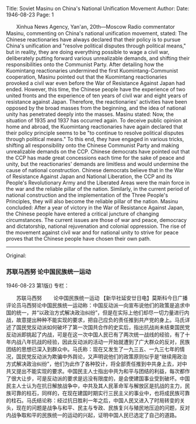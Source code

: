 Title: Soviet Masinu on China's National Unification Movement
Author: 
Date: 1946-08-23
Page: 1

　　Xinhua News Agency, Yan'an, 20th—Moscow Radio commentator Masinu, commenting on China's national unification movement, stated: The Chinese reactionaries have always declared that their policy is to pursue China's unification and "resolve political disputes through political means," but in reality, they are doing everything possible to wage a civil war, deliberately putting forward various unrealizable demands, and shifting their responsibilities onto the Communist Party. After detailing how the Kuomintang reactionaries undermined the first Kuomintang-Communist cooperation, Masinu pointed out that the Kuomintang reactionaries provoked a civil war even before the War of Resistance Against Japan had ended. However, this time, the Chinese people have the experience of two united fronts and the experience of ten years of civil war and eight years of resistance against Japan. Therefore, the reactionaries' activities have been opposed by the broad masses from the beginning, and the idea of national unity has penetrated deeply into the masses. Masinu stated: Now, the situation of 1935 and 1937 has occurred again. To deceive public opinion at home and abroad, the Kuomintang reactionaries have again declared that their policy principle seems to be "to continue to resolve political disputes through political means." To this end, they have engaged in various tricks, shifting all responsibility onto the Chinese Communist Party and making unrealizable demands on the CCP. Chinese democrats have pointed out that the CCP has made great concessions each time for the sake of peace and unity, but the reactionaries' demands are limitless and would undermine the cause of national construction. Chinese democrats believe that in the War of Resistance Against Japan and National Liberation, the CCP and its People's Revolutionary Army and the Liberated Areas were the main force in the war and the reliable pillar of the nation. Similarly, in the current period of national construction and the implementation of the Three People's Principles, they will also become the reliable pillar of the nation. Masinu concluded: After a year of victory in the War of Resistance Against Japan, the Chinese people have entered a critical juncture of changing circumstances. The current issues are those of war and peace, democracy and dictatorship, national rejuvenation and colonial oppression. The rise of the movement against civil war and for national unity to strive for peace proves that the Chinese people have chosen their own path.



<hr /> 

Original: 


### 苏联马西努  论中国民族统一运动

1946-08-23
第1版()
专栏：

　　苏联马西努
　　论中国民族统一运动
    【新华社延安廿日电】莫斯科今日广播评论员马西努论中国民族统一运动称：中国反动派一向宣布说他们的政策是追求中国的统一，并“以政治方式解决政治纠纷”，但是在实际上他们却尽一切力量进行内战，故意提出种种不能实现的要求，把自己应负的责任推到共产党的身上。马氏详述了国民党反动派如何破坏了第一次国共合作的史实后，指出抗战尚未结束国民党反动派即挑起了内战，可是在这一次中国人民已有了两次统一战线的经验，有了十年内战八年抗战的经验，因此反动派的活动一开始就遭到了广大群众的反对，民族团结的思想已深入到群众中。马氏称：现在又发生了一九三五、一九三七年的情况，国民党反动派为欺骗中外舆论，又声明说他们的政策原则似乎是“继续用政治方式解决政治纠纷”，他们为此作了各种狡计，将全部责任推到中共身上去，对中共又提出不能实现的要求。中国民主人士指出中共为和平与团结的利益，每次都作了很大让步，可是反动派的要求是远没有限度的，是会使建国事业受到破坏。中国民主人士认为在抗日解放战争中，中共及其人民革命军与解放区是抗战的主力，民族可靠的柱石，同样的，在现在建国时期实行三民主义的事业中，也将成民族可靠的柱石。马氏结论称：经过抗日胜利一年之后，中国人民又进入了时局转变的关头，现在的问题是战争与和平、民主与专政、民族复兴与殖民地压迫的问题，反对内战争取和平的民族统一的运动的兴起，证明中国人民已选定了自己的道路。

